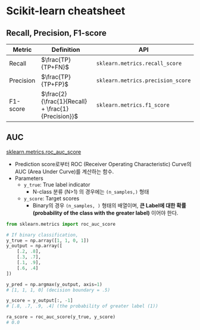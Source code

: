 # Scikit-learn cheatsheet

## Recall, Precision, F1-score

|Metric|Definition|API|
|---|---|---|
|Recall|$\frac{TP}{TP+FN}$|`sklearn.metrics.recall_score`|
|Precision|$\frac{TP}{TP+FP}$|`sklearn.metrics.precision_score`|
|F1-score|$\frac{2}{\frac{1}{Recall} + \frac{1}{Precision}}$|`sklearn.metrics.f1_score`|

## AUC
[sklearn.metrics.roc_auc_score](https://scikit-learn.org/stable/modules/generated/sklearn.metrics.roc_auc_score.html)
- Prediction score로부터 ROC (Receiver Operating Characteristic) Curve의 AUC (Area Under Curve)를 계산하는 함수.
- Parameters
    - `y_true`: True label indicator
        - N-class 분류 (N>1) 의 경우에는 `(n_samples,)` 형태
    - `y_score`: Target scores
        - Binary의 경우 `(n_samples, )` 형태의 배열이며, __큰 Label에 대한 확률 (probability of the class with the greater label)__ 이어야 한다.

```python
from sklearn.metrics import roc_auc_score

# If binary classification,
y_true = np.array([1, 1, 0, 1])
y_output = np.array([
    [.2, .8], 
    [.3, .7], 
    [.1, .9], 
    [.6, .4]
])

y_pred = np.argmax(y_output, axis=1) 
# [1, 1, 1, 0] (decision boundary = .5)

y_score = y_output[:, -1] 
# [.8, .7, .9, .4] (the probability of greater label (1))

ra_score = roc_auc_score(y_true, y_score)
# 0.0
```
